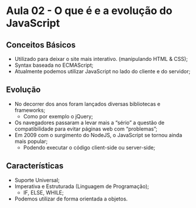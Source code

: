 # Aula 02 - O que é e a evolução do JavaScript

## Conceitos Básicos

- Utilizado para deixar o site mais interativo. (manipulando HTML & CSS);
- Syntax baseada no ECMAScript;
- Atualmente podemos utilizar JavaScript no lado do cliente e do servidor;

## Evolução

- No decorrer dos anos foram lançados diversas bibliotecas e frameworks;
    - Como por exemplo o jQuery;
- Os navegadores passaram a levar mais a “sério” a questão de compatibilidade para evitar páginas web com “problemas”;
- Em 2009 com o surgimento do NodeJS, o JavaScript se tornou ainda mais popular;
    - Podendo executar o código client-side ou server-side;

## Características

- Suporte Universal;
- Imperativa e Estruturada (Linguagem de Programação);
    - IF, ELSE, WHILE;
- Podemos utilizar de forma orientada a objetos.